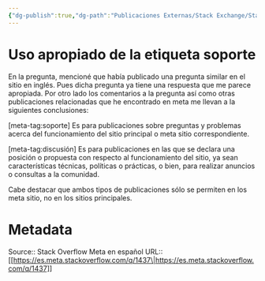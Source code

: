 ```yaml
---
{"dg-publish":true,"dg-path":"Publicaciones Externas/Stack Exchange/Stack Overflow en español/Stack Overflow en español Meta/es.meta.stackoverflow.com-1437.md","permalink":"/publicaciones-externas/stack-exchange/stack-overflow-en-espanol/stack-overflow-en-espanol-meta/es-meta-stackoverflow-com-1437/","title":"Uso apropiado de la etiqueta soporte","hide":true,"noteIcon":"default","created":"2024-04-03T12:49:10.630-06:00","updated":"2024-04-05T16:43:59.301-06:00"}
---
```


# Uso apropiado de la etiqueta soporte

En la pregunta, mencioné que había publicado una pregunta similar en el sitio en inglés. Pues dicha pregunta ya tiene una respuesta que me parece apropiada. Por otro lado los comentarios a la pregunta así como otras publicaciones relacionadas que he encontrado en meta me llevan a la siguientes conclusiones:

[meta-tag:soporte] Es para publicaciones sobre preguntas y problemas acerca del funcionamiento del sitio principal o meta sitio correspondiente.

[meta-tag:discusión] Es para publicaciones en las que se declara una posición o propuesta con respecto al funcionamiento del sitio, ya sean características técnicas, políticas o prácticas, o bien, para realizar anuncios o consultas a la comunidad. 

Cabe destacar que ambos tipos de publicaciones sólo se permiten en los meta sitio, no en los sitios principales.

# Metadata
Source:: Stack Overflow Meta en español
URL:: [[https://es.meta.stackoverflow.com/q/1437\|https://es.meta.stackoverflow.com/q/1437]]

